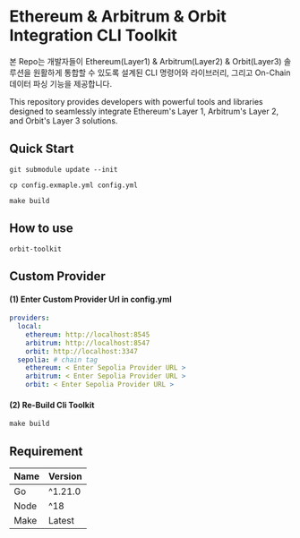 # Ethereum & Arbitrum & Orbit Integration CLI Toolkit
본 Repo는 개발자들이 Ethereum(Layer1) & Arbitrum(Layer2) & Orbit(Layer3) 솔루션을 원활하게 통합할 수 있도록 설계된 CLI 명령어와 라이브러리, 그리고 On-Chain 데이터 파싱 기능을 제공합니다.

This repository provides developers with powerful tools and libraries designed to seamlessly integrate Ethereum's Layer 1, Arbitrum's Layer 2, and Orbit's Layer 3 solutions.

## Quick Start
```
git submodule update --init

cp config.exmaple.yml config.yml

make build
```

## How to use
```
orbit-toolkit
```

## Custom Provider
#### (1) Enter Custom Provider Url in config.yml
```yml
providers:
  local:
    ethereum: http://localhost:8545
    arbitrum: http://localhost:8547
    orbit: http://localhost:3347
  sepolia: # chain tag
    ethereum: < Enter Sepolia Provider URL >
    arbitrum: < Enter Sepolia Provider URL >
    orbit: < Enter Sepolia Provider URL >
```

#### (2) Re-Build Cli Toolkit
```
make build
```

## Requirement
| Name | Version |
|------|---------|
| Go   | ^1.21.0 |
| Node | ^18     |
| Make | Latest  |
